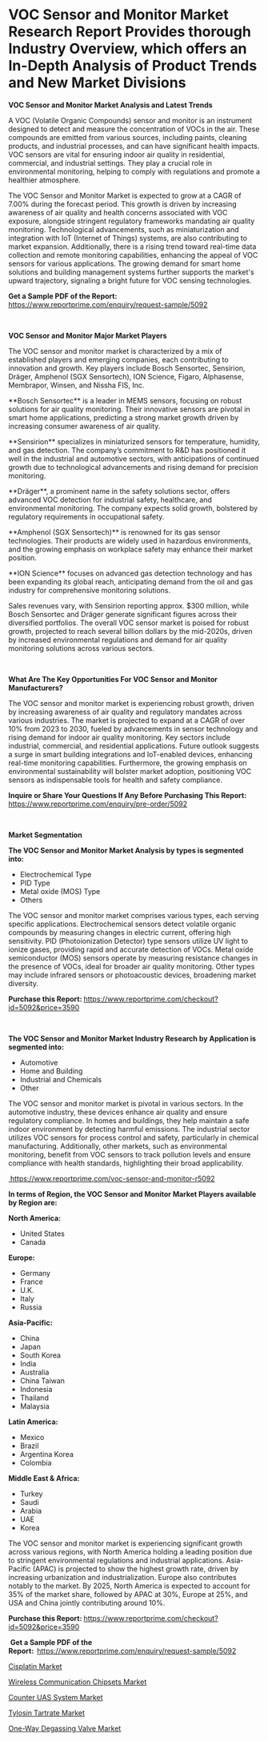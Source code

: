 <p><h1>VOC Sensor and Monitor Market Research Report Provides thorough Industry Overview, which offers an In-Depth Analysis of Product Trends and New Market Divisions</h1></p><p><strong>VOC Sensor and Monitor Market Analysis and Latest Trends</strong></p>
<p><p>A VOC (Volatile Organic Compounds) sensor and monitor is an instrument designed to detect and measure the concentration of VOCs in the air. These compounds are emitted from various sources, including paints, cleaning products, and industrial processes, and can have significant health impacts. VOC sensors are vital for ensuring indoor air quality in residential, commercial, and industrial settings. They play a crucial role in environmental monitoring, helping to comply with regulations and promote a healthier atmosphere.</p><p>The VOC Sensor and Monitor Market is expected to grow at a CAGR of 7.00% during the forecast period. This growth is driven by increasing awareness of air quality and health concerns associated with VOC exposure, alongside stringent regulatory frameworks mandating air quality monitoring. Technological advancements, such as miniaturization and integration with IoT (Internet of Things) systems, are also contributing to market expansion. Additionally, there is a rising trend toward real-time data collection and remote monitoring capabilities, enhancing the appeal of VOC sensors for various applications. The growing demand for smart home solutions and building management systems further supports the market's upward trajectory, signaling a bright future for VOC sensing technologies.</p></p>
<p><strong>Get a Sample PDF of the Report:&nbsp;</strong> <a href="https://www.reportprime.com/enquiry/request-sample/5092?utm_campaign=1088&utm_medium=2&utm_source=Github&utm_content=ia&utm_term=28102024&utm_id=voc-sensor-and-monitor">https://www.reportprime.com/enquiry/request-sample/5092</a></p>
<p>&nbsp;</p>
<p><strong>VOC Sensor and Monitor Major Market Players</strong></p>
<p><p>The VOC sensor and monitor market is characterized by a mix of established players and emerging companies, each contributing to innovation and growth. Key players include Bosch Sensortec, Sensirion, Dräger, Amphenol (SGX Sensortech), ION Science, Figaro, Alphasense, Membrapor, Winsen, and Nissha FIS, Inc.</p><p>**Bosch Sensortec** is a leader in MEMS sensors, focusing on robust solutions for air quality monitoring. Their innovative sensors are pivotal in smart home applications, predicting a strong market growth driven by increasing consumer awareness of air quality.</p><p>**Sensirion** specializes in miniaturized sensors for temperature, humidity, and gas detection. The company’s commitment to R&D has positioned it well in the industrial and automotive sectors, with anticipations of continued growth due to technological advancements and rising demand for precision monitoring.</p><p>**Dräger**, a prominent name in the safety solutions sector, offers advanced VOC detection for industrial safety, healthcare, and environmental monitoring. The company expects solid growth, bolstered by regulatory requirements in occupational safety.</p><p>**Amphenol (SGX Sensortech)** is renowned for its gas sensor technologies. Their products are widely used in hazardous environments, and the growing emphasis on workplace safety may enhance their market position.</p><p>**ION Science** focuses on advanced gas detection technology and has been expanding its global reach, anticipating demand from the oil and gas industry for comprehensive monitoring solutions.</p><p>Sales revenues vary, with Sensirion reporting approx. $300 million, while Bosch Sensortec and Dräger generate significant figures across their diversified portfolios. The overall VOC sensor market is poised for robust growth, projected to reach several billion dollars by the mid-2020s, driven by increased environmental regulations and demand for air quality monitoring solutions across various sectors.</p></p>
<p>&nbsp;</p>
<p><strong>What Are The Key Opportunities For VOC Sensor and Monitor Manufacturers?</strong></p>
<p><p>The VOC sensor and monitor market is experiencing robust growth, driven by increasing awareness of air quality and regulatory mandates across various industries. The market is projected to expand at a CAGR of over 10% from 2023 to 2030, fueled by advancements in sensor technology and rising demand for indoor air quality monitoring. Key sectors include industrial, commercial, and residential applications. Future outlook suggests a surge in smart building integrations and IoT-enabled devices, enhancing real-time monitoring capabilities. Furthermore, the growing emphasis on environmental sustainability will bolster market adoption, positioning VOC sensors as indispensable tools for health and safety compliance.</p></p>
<p><strong>Inquire or Share Your Questions If Any Before Purchasing This Report:</strong> <a href="https://www.reportprime.com/enquiry/pre-order/5092?utm_campaign=1088&utm_medium=2&utm_source=Github&utm_content=ia&utm_term=28102024&utm_id=voc-sensor-and-monitor">https://www.reportprime.com/enquiry/pre-order/5092</a></p>
<p>&nbsp;</p>
<p><strong>Market Segmentation</strong></p>
<p><strong>The VOC Sensor and Monitor Market Analysis by types is segmented into:</strong></p>
<p><ul><li>Electrochemical Type</li><li>PID Type</li><li>Metal oxide (MOS) Type</li><li>Others</li></ul></p>
<p><p>The VOC sensor and monitor market comprises various types, each serving specific applications. Electrochemical sensors detect volatile organic compounds by measuring changes in electric current, offering high sensitivity. PID (Photoionization Detector) type sensors utilize UV light to ionize gases, providing rapid and accurate detection of VOCs. Metal oxide semiconductor (MOS) sensors operate by measuring resistance changes in the presence of VOCs, ideal for broader air quality monitoring. Other types may include infrared sensors or photoacoustic devices, broadening market diversity.</p></p>
<p><strong>Purchase this Report:&nbsp;</strong><a href="https://www.reportprime.com/checkout?id=5092&price=3590&utm_campaign=1088&utm_medium=2&utm_source=Github&utm_content=ia&utm_term=28102024&utm_id=voc-sensor-and-monitor">https://www.reportprime.com/checkout?id=5092&price=3590</a></p>
<p>&nbsp;</p>
<p><strong>The VOC Sensor and Monitor Market Industry Research by Application is segmented into:</strong></p>
<p><ul><li>Automotive</li><li>Home and Building</li><li>Industrial and Chemicals</li><li>Other</li></ul></p>
<p><p>The VOC sensor and monitor market is pivotal in various sectors. In the automotive industry, these devices enhance air quality and ensure regulatory compliance. In homes and buildings, they help maintain a safe indoor environment by detecting harmful emissions. The industrial sector utilizes VOC sensors for process control and safety, particularly in chemical manufacturing. Additionally, other markets, such as environmental monitoring, benefit from VOC sensors to track pollution levels and ensure compliance with health standards, highlighting their broad applicability.</p></p>
<p><a href="https://www.reportprime.com/voc-sensor-and-monitor-r5092?utm_campaign=1088&utm_medium=2&utm_source=Github&utm_content=ia&utm_term=28102024&utm_id=voc-sensor-and-monitor">&nbsp;https://www.reportprime.com/voc-sensor-and-monitor-r5092</a></p>
<p><strong>In terms of Region, the VOC Sensor and Monitor Market Players available by Region are:</strong></p>
<p>
    <p> <strong> North America: </strong>
        <ul>
            <li>United States</li>
            <li>Canada</li>
        </ul>
        </p> 
    <p> <strong> Europe: </strong>
        <ul>
            <li>Germany</li>
            <li>France</li>
            <li>U.K.</li>
            <li>Italy</li>
            <li>Russia</li>
        </ul>
        </p> 
    <p> <strong> Asia-Pacific: </strong>
        <ul>
            <li>China</li>
            <li>Japan</li>
            <li>South Korea</li>
            <li>India</li>
            <li>Australia</li>
            <li>China Taiwan</li>
            <li>Indonesia</li>
            <li>Thailand</li>
            <li>Malaysia</li>
        </ul>
        </p> 
    <p> <strong> Latin America: </strong>
        <ul>
            <li>Mexico</li>
            <li>Brazil</li>
            <li>Argentina Korea</li>
            <li>Colombia</li>
        </ul>
        </p> 
    <p> <strong> Middle East & Africa: </strong>
        <ul>
            <li>Turkey</li>
            <li>Saudi</li>
            <li>Arabia</li>
            <li>UAE</li>
            <li>Korea</li>
        </ul>
    </p>
    </p>
<p><p>The VOC sensor and monitor market is experiencing significant growth across various regions, with North America holding a leading position due to stringent environmental regulations and industrial applications. Asia-Pacific (APAC) is projected to show the highest growth rate, driven by increasing urbanization and industrialization. Europe also contributes notably to the market. By 2025, North America is expected to account for 35% of the market share, followed by APAC at 30%, Europe at 25%, and USA and China jointly contributing around 10%.</p></p>
<p><strong>Purchase this Report: </strong><a href="https://www.reportprime.com/checkout?id=5092&price=3590&utm_campaign=1088&utm_medium=2&utm_source=Github&utm_content=ia&utm_term=28102024&utm_id=voc-sensor-and-monitor">https://www.reportprime.com/checkout?id=5092&price=3590</a></p>
<p>&nbsp;<strong>Get a Sample PDF of the Report:&nbsp;&nbsp;</strong><a href="https://www.reportprime.com/enquiry/request-sample/5092?utm_campaign=1088&utm_medium=2&utm_source=Github&utm_content=ia&utm_term=28102024&utm_id=voc-sensor-and-monitor">https://www.reportprime.com/enquiry/request-sample/5092</a></p>
<p><strong></strong></p>
<p><p><a href="https://www.linkedin.com/pulse/cisplatin-market-report-product-type-end-use-application-region-r9boe?utm_campaign=1088&utm_medium=2&utm_source=Github&utm_content=ia&utm_term=28102024&utm_id=voc-sensor-and-monitor">Cisplatin Market</a></p><p><a href="https://github.com/alea79alre/Market-Research-Report-List-1/blob/main/wireless-communication-chipsets-market.md?utm_campaign=1088&utm_medium=2&utm_source=Github&utm_content=ia&utm_term=28102024&utm_id=voc-sensor-and-monitor">Wireless Communication Chipsets Market</a></p><p><a href="https://github.com/wanvigsqmunsenr/Market-Research-Report-List-1/blob/main/counter-uas-system-market.md?utm_campaign=1088&utm_medium=2&utm_source=Github&utm_content=ia&utm_term=28102024&utm_id=voc-sensor-and-monitor">Counter UAS System Market</a></p><p><a href="https://www.linkedin.com/pulse/tylosin-tartrate-market-research-report-forecast-growth-nklye?utm_campaign=1088&utm_medium=2&utm_source=Github&utm_content=ia&utm_term=28102024&utm_id=voc-sensor-and-monitor">Tylosin Tartrate Market</a></p><p><a href="https://issuu.com/reportprime-2/docs/one-way-degassing-valve-market-size_83b2918cab1b23?utm_campaign=1088&utm_medium=2&utm_source=Github&utm_content=ia&utm_term=28102024&utm_id=voc-sensor-and-monitor">One-Way Degassing Valve Market</a></p></p>